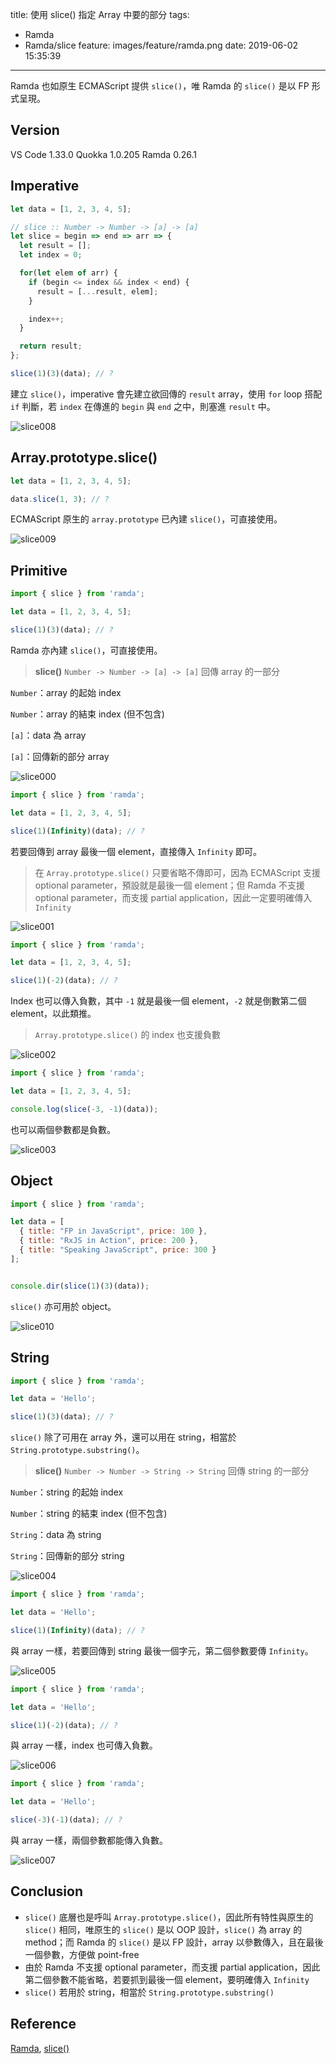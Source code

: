 title: 使用 slice() 指定 Array 中要的部分
tags:
  - Ramda
  - Ramda/slice
feature: images/feature/ramda.png
date: 2019-06-02 15:35:39
---
Ramda 也如原生 ECMAScript 提供 `slice()`，唯 Ramda 的 `slice()` 是以 FP 形式呈現。

<!-- more -->

## Version

VS Code 1.33.0
Quokka 1.0.205
Ramda 0.26.1

## Imperative

```javascript
let data = [1, 2, 3, 4, 5];

// slice :: Number -> Number -> [a] -> [a]
let slice = begin => end => arr => {
  let result = [];
  let index = 0;

  for(let elem of arr) {
    if (begin <= index && index < end) {
      result = [...result, elem];
    }

    index++;
  }

  return result;
};

slice(1)(3)(data); // ?
```

建立 `slice()`，imperative 會先建立欲回傳的 `result` array，使用 `for` loop 搭配 `if` 判斷，若 `index` 在傳進的 `begin` 與 `end` 之中，則塞進 `result` 中。

![slice008](/images/ramda/slice/slice008.png)

## Array.prototype.slice()

```javascript
let data = [1, 2, 3, 4, 5];

data.slice(1, 3); // ?
```

ECMAScript 原生的 `array.prototype` 已內建 `slice()`，可直接使用。

![slice009](/images/ramda/slice/slice009.png)

## Primitive

```javascript
import { slice } from 'ramda';

let data = [1, 2, 3, 4, 5];

slice(1)(3)(data); // ?
```

Ramda 亦內建 `slice()`，可直接使用。

> **slice()**
> `Number -> Number -> [a] -> [a]`
> 回傳 array 的一部分

`Number`：array 的起始 index

`Number`：array 的結束 index (但不包含)

`[a]`：data 為 array

`[a]`：回傳新的部分 array

![slice000](/images/ramda/slice/slice000.png)

```javascript
import { slice } from 'ramda';

let data = [1, 2, 3, 4, 5];

slice(1)(Infinity)(data); // ?
```

若要回傳到 array 最後一個 element，直接傳入 `Infinity` 即可。

> 在 `Array.prototype.slice()` 只要省略不傳即可，因為 ECMAScript 支援 optional parameter，預設就是最後一個 element；但 Ramda 不支援 optional parameter，而支援 partial application，因此一定要明確傳入 `Infinity`

![slice001](/images/ramda/slice/slice001.png)

```javascript
import { slice } from 'ramda';

let data = [1, 2, 3, 4, 5];

slice(1)(-2)(data); // ?
```

Index 也可以傳入負數，其中 `-1` 就是最後一個 element，`-2` 就是倒數第二個 element，以此類推。

> `Array.prototype.slice()` 的 index 也支援負數

![slice002](/images/ramda/slice/slice002.png)

```javascript
import { slice } from 'ramda';

let data = [1, 2, 3, 4, 5];

console.log(slice(-3, -1)(data));
```

也可以兩個參數都是負數。

![slice003](/images/ramda/slice/slice003.png)

## Object

```javascript
import { slice } from 'ramda';

let data = [
  { title: "FP in JavaScript", price: 100 },
  { title: "RxJS in Action", price: 200 },
  { title: "Speaking JavaScript", price: 300 }
];


console.dir(slice(1)(3)(data));
```

`slice()` 亦可用於 object。

![slice010](/images/ramda/slice/slice010.png)

## String

```javascript
import { slice } from 'ramda';

let data = 'Hello';

slice(1)(3)(data); // ?
```

`slice()` 除了可用在 array 外，還可以用在 string，相當於 `String.prototype.substring()`。

> **slice()**
> `Number -> Number -> String -> String`
> 回傳 string 的一部分

`Number`：string 的起始 index

`Number`：string 的結束 index (但不包含)

`String`：data 為 string

`String`：回傳新的部分 string

![slice004](/images/ramda/slice/slice004.png)

```javascript
import { slice } from 'ramda';

let data = 'Hello';

slice(1)(Infinity)(data); // ?
```

與 array 一樣，若要回傳到 string 最後一個字元，第二個參數要傳 `Infinity`。

![slice005](/images/ramda/slice/slice005.png)

```javascript
import { slice } from 'ramda';

let data = 'Hello';

slice(1)(-2)(data); // ?
```

與 array 一樣，index 也可傳入負數。

![slice006](/images/ramda/slice/slice006.png)

```javascript
import { slice } from 'ramda';

let data = 'Hello';

slice(-3)(-1)(data); // ?
```

與 array 一樣，兩個參數都能傳入負數。

![slice007](/images/ramda/slice/slice007.png)

## Conclusion

* `slice()` 底層也是呼叫 `Array.prototype.slice()`，因此所有特性與原生的 `slice()` 相同，唯原生的 `slice()` 是以 OOP 設計，`slice()` 為 array 的 method；而 Ramda 的 `slice()` 是以 FP 設計，array 以參數傳入，且在最後一個參數，方便做 point-free
* 由於 Ramda 不支援 optional parameter，而支援 partial application，因此第二個參數不能省略，若要抓到最後一個 element，要明確傳入 `Infinity`
* `slice()` 若用於 string，相當於 `String.prototype.substring()`

## Reference

[Ramda](https://ramdajs.com), [slice()](https://ramdajs.com/docs/#slice)


